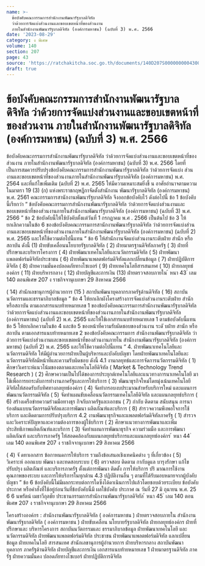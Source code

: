 ```yaml
---
name: >-
  ข้อบังคับคณะกรรมการสำนักงานพัฒนารัฐบาลดิจิทัล
  ว่าด้วยการจัดแบ่งส่วนงานและขอบเขตหน้าที่ของส่วนงาน
  ภายในสำนักงานพัฒนารัฐบาลดิจิทัล (องค์การมหาชน) (ฉบับที่ 3) พ.ศ. 2566
date: '2023-08-29'
category: ง พิเศษ
volume: 140
section: 207
page: 43
source: 'https://ratchakitcha.soc.go.th/documents/140D207S0000000004300.pdf'
draft: true
---
```


# ข้อบังคับคณะกรรมการสำนักงานพัฒนารัฐบาลดิจิทัล ว่าด้วยการจัดแบ่งส่วนงานและขอบเขตหน้าที่ของส่วนงาน ภายในสำนักงานพัฒนารัฐบาลดิจิทัล (องค์การมหาชน) (ฉบับที่ 3) พ.ศ. 2566

ข้อบังคับคณะกรรมการสำนักงานพัฒนารัฐบาลดิจิทัล ว่าด้วยการจัดแบ่งส่วนงานและขอบเขตหน้าที่ของส่วนงาน ภายในสำนักงานพัฒนารัฐบาลดิจิทัล (องค์การมหาชน) (ฉบับที่ 3) พ.ศ. 2566 โดยที่เป็นการสมควรปรับปรุงข้อบังคับคณะกรรมการสำนักงานพัฒนารัฐบาลดิจิทัล ว่าด้วยการจัดแบ่ง ส่วนงานและขอบเขตหน้าที่ของส่วนงานภายในสำนักงานพัฒนารัฐบาลดิจิทัล (องค์การมหาชน) พ.ศ. 2564 และที่แก้ไขเพิ่มเติม (ฉบับที่ 2) พ.ศ. 2565 ให้มีความเหมาะสมยิ่งขึ้ น อาศัยอำนาจตามความในมาตรา 19 (3) (ก) แห่งพระราชกฤษฎีกาจัดตั้งสำนักงาน พัฒนารัฐบาลดิจิทัล (องค์การมหาชน) พ.ศ. 2561 คณะกรรมการสานักงานพัฒนารัฐบาลดิจิทัล จึงออกข้อบังคับไว้ ดังต่อไปนี้ ข้อ 1 ข้อบังคับนี้เรียกว่า “ ข้อบังคับคณะกรรมการสำนักงานพัฒนารัฐบาลดิจิทัล ว่าด้วยการจัดแบ่งส่วนงานและขอบเขตหน้าที่ของส่วนงานภายในสำนักงานพัฒนารัฐบาลดิจิทัล (องค์การมหาชน) (ฉบับที่ 3) พ.ศ. 2566 ” ข้อ 2 ข้อบังคับนี้ให้ใช้บังคับตั้งแต่วันที่ 1 กรกฎาคม พ.ศ . 2566 เป็นต้นไป ข้อ 3 ให้ยกเลิกความในข้อ 6 ของข้อบังคับคณะกรรมการสานักงานพัฒนารัฐบาลดิจิทัล ว่าด้วยการจัดแบ่งส่วนงานและขอบเขตหน้าที่ของส่วนงานภายในสำนักงานพัฒนารัฐบาลดิจิทัล (องค์การมหาชน) (ฉบับที่ 2) พ.ศ. 2565 และให้ใช้ความต่อไปนี้แทน “ ข้อ 6 ให้สำนักงานจัดแบ่งส่วนงานระดับฝ่าย สำนัก หรือสถาบัน ดังนี้ (1) ฝ่ายขับเคลื่อนนโยบายรัฐบาลดิจิทัล ( 2) ฝ่ายมาตรฐานดิจิทัลภาครัฐ ( 3) ฝ่ายที่ปรึกษาและบริหารโครงการ ( 4) ฝ่ายพัฒนาเทคโนโลยีและนวัตกรรมดิจิทัล ( 5) ฝ่ายพัฒนาแพลตฟอร์มดิจิทัลประชาชน ( 6) ฝ่ายพัฒนาแพลตฟอร์มดิจิทัลแลกเปลี่ยนข้อมูล ( 7) ฝ่ายปฏิบัติการดิจิทัล ( 8) ฝ่ายความมั่นคงปลอดภัยทางไซเบอร์ ( 9) ฝ่ายเทคโนโลยีสารสนเทศ ( 10) ฝ่ายกลยุทธ์องค์กร ( 11) ฝ่ายบริหารกลาง ( 12) ฝ่ายบัญชีและการเงิน (13) ฝ่ายตรวจสอบภายใน ้ หนา 43 ่ เลม 140 ตอนพิเศษ 207 ง ราชกิจจานุเบกษา 29 สิงหาคม 2566

( 14) สำนักเลขานุการผู้อำนวยการ (15 ) สถาบันพัฒนาบุคลากรภาครัฐด้านดิจิทัล ( 16) สถาบันนวัตกรรมและธรรมาภิบาลข้อมูล ” ข้อ 4 ให้ยกเลิกผังโครงสร้างการจัดแบ่งส่วนงานระดับฝ่าย สำนัก หรือสถาบัน ตามเอกสารแนบท้ายหมายเลข 1 ของข้อบังคับคณะกรรมการสำนักงานพัฒนารัฐบาลดิจิทัล ว่าด้วยการจัดแบ่งส่วนงานและขอบเขตหน้าที่ของส่วนงานภายในสำนักงานพัฒนารัฐบาลดิจิทัล (องค์การมหาชน) (ฉบับที่ 2) พ.ศ. 2565 และให้ใช้เอกสารแนบท้ายหมายเลข 1 ตามข้อบังคับนี้แทน ข้อ 5 ให้ยกเลิกความในข้อ 4 และข้อ 5 ของหน้าที่ความรับผิดชอบของส่วนงาน ระดั บฝ่าย สานัก หรือสถาบัน ตามเอกสารแนบท้ายหมายเลข 2 ของข้อบังคับคณะกรรมการ สำนักงานพัฒนารัฐบาลดิจิทัล ว่าด้วยการจัดแบ่งส่วนงานและขอบเขตหน้าที่ของส่วนงานภายใน สำนักงานพัฒนารัฐบาลดิจิทัล (องค์การมหาชน) (ฉบับที่ 2) พ.ศ. 2565 และให้ใช้ความต่อไปนี้แทน “ 4. ฝ่ายพัฒนาเทคโนโลยีและนวัตกรรมดิจิทัล ให้มีผู้อำนวยการฝ่ายเป็นผู้บริหารและบังคับบัญชา โดยฝ่ายพัฒนาเทคโนโลยีและ นวัตกรรมดิจิทัลมีหน้าที่และความรับผิดชอบ ดังนี้ 4.1 งานกลยุทธ์และการจัดการนวัตกรรมดิจิทัล ( 1) ศึกษาวิเคราะห์แนวโน้มของตลาดและเทคโนโลยีดิจิทัล ( Market & Technology Trend Research ) ( 2) ศึกษาความเป็นไปได้ของการประยุกต์เทคโนโลยีและแนวทางการนาเทคโนโลยี มาใช้เพื่อการยกระดับการทำงานภาครัฐและการให้บริการ ( 3) พัฒนาธุรกิจใหม่โดยมุ่งเน้นเทคโนโลยีดิจิทัลให้สอดรับกับทิศทางกลยุทธ์องค์กร ( 4) จัดทำกรอบงบประมาณสำหรับบริการใหม่ และแผนการพัฒนานวัตกรรมดิจิทัล ( 5) จัดทำแผนขับเคลื่อนนวัตกรรมเทคโนโลยีดิจิทัล และแผนกลยุทธ์บริการ ( 6) สร้างเครือข่ายความร่วมมือทางธุร กิจกับภาครัฐและเอกชน ( 7) กำกับ ติดตาม สนับสนุน การนาร่องต้นแบบนวัตกรรมดิจิทัลและการพัฒนา ผลิตภัณฑ์และบริการ ( 8) สำรวจความพึงพอใจการใช้บริการ และติดตามการปรับปรุงบริการ 4.2 งานพัฒนาธุรกิจและแพลตฟอร์มดิจิทัลภาครัฐ ( 1) สำรวจและวิเคราะห์ปัญหาและความต้องการของผู้ใช้บริการ ( 2) ศึกษาแนวทางการพัฒนาและเพิ่มประสิทธิภาพผลิตภัณฑ์และบริการ ( 3) จัดทำแผนการพัฒนาธุรกิจ ความร่วมมือ และการพัฒนาผลิตภัณฑ์ และบริการภาครัฐ ให้สอดคล้องกับแผนกลยุทธ์บริการและแผนกลยุทธ์องค์กร ้ หนา 44 ่ เลม 140 ตอนพิเศษ 207 ง ราชกิจจานุเบกษา 29 สิงหาคม 2566

( 4) จั ดทาเอกสาร ข้อกาหนดการให้บริการ รวมถึงข้อเสนอเชิงเทคนิคต่าง ๆ ที่เกี่ยวข้อง ( 5) วิเคราะห์ ออกแบบ พัฒนา และทดสอบระบบ ( 6) ตรวจสอบ ติดตาม กากับดูแล บารุงรักษา แก้ไข ปรับปรุง ผลิตภัณฑ์ และบริการภาครัฐ ตั้งแต่การพัฒนา ติดตั้ง การให้บริการ ปริ มาณการใช้งาน คุณภาพของระบบ และการให้บริการในทุกด้าน 4.3 ปฏิบัติงานอื่น ๆ ตามที่ได้รับมอบหมายจากผู้บังคับบัญชา ” ข้อ 6 ข้อบังคับนี้ไม่มีผลกระทบต่อการใดซึ่งได้ดาเนินการไปแล้วโดยชอบด้วยระเบียบ ข้อบังคับ ประกาศ หรือคำสั่งที่ใช้อยู่ก่อนวันที่ข้อบังคับนี้มี ผลใช้บังคับ ประกาศ ณ วันที่ 27 มิ ถุนายน พ.ศ. 25 6 6 นพรัตน์ เมธาวีกุลชัย ประธานกรรมการสำนักงานพัฒนารัฐบาลดิจิทัล ้ หนา 45 ่ เลม 140 ตอนพิเศษ 207 ง ราชกิจจานุเบกษา 29 สิงหาคม 2566

โครงสร้างองค์กร : สํานักงานพัฒนารัฐบาลดิจิทัล ( องค์การมหาชน ) ฝ่ายตรวจสอบภายใน สํานักงานพัฒนารัฐบาลดิจิทัล ( องค์การมหาชน ) ฝ่ายขับเคลื่อน นโยบายรัฐบาลดิจิทัล ฝ่ายกลยุทธ์องค์กร ฝ่ายที่ปรึกษาและ บริหารโครงการ สถาบันนวัตกรรมและ ธรรมาภิบาลข้อมูล ฝ่ายพัฒนาเทคโนโลยี และนวัตกรรมดิจิทัล ฝ่ายพัฒนาแพลตฟอร์มดิจิทัล ประชาชน ฝ่ายพัฒนาแพลตฟอร์มดิจิทัล แลกเปลี่ยนข้อมูล ฝ่ายเทคโนโลยี สารสนเทศ สํานักเลขานุการผู้อํานวยการ ฝ่ายบริหารกลาง สถาบันพัฒนาบุคลากร ภาครัฐด้านดิจิทัล ฝ่ายบัญชีและการเงิน เอกสารแนบท้ายหมายเลข 1 ฝ่ายมาตรฐานดิจิทัล ภาครัฐ ฝ่ายความมั่นคง ปลอดภัยทางไซเบอร์ ฝ่ายปฏิบัติการดิจิทัล
